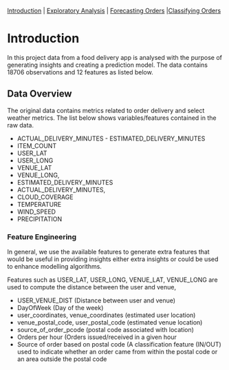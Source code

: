 [Introduction](./index.md) | [Exploratory Analysis](./assets/pages/data_exploration.md) | [Forecasting Orders](./assets/pages/order_forecasting.md) |[Classifying Orders](./assets/pages/order_classification.md)

# Introduction

In this project data from a food delivery app is analysed with the
purpose of generating insights and creating a prediction model. The
data contains 18706 observations and 12 features as listed below.

## Data Overview

The original data contains metrics related to order delivery and
select weather metrics. The list below shows variables/features
contained in the raw data.

- ACTUAL_DELIVERY_MINUTES \- ESTIMATED_DELIVERY_MINUTES
- ITEM_COUNT
- USER_LAT
- USER_LONG
- VENUE_LAT
- VENUE_LONG,
- ESTIMATED_DELIVERY_MINUTES
- ACTUAL_DELIVERY_MINUTES,
- CLOUD_COVERAGE
- TEMPERATURE
- WIND_SPEED
- PRECIPITATION

### Feature Engineering

In general, we use the available features to generate extra features
that would be useful in providing insights either extra insights or
could be used to enhance modelling algorithms.

Features such as  USER_LAT, USER_LONG, VENUE_LAT, VENUE_LONG are used to
compute the distance between the user and venue, 

- USER_VENUE_DIST (Distance between user and venue)
- DayOfWeek (Day of the week)
- user_coordinates, venue_coordinates (estimated user location)
- venue_postal_code, user_postal_code (estimated venue location)
- source_of_order_pcode (postal code associated with location)
- Orders per hour (Orders issued/received in a given hour
- Source of order based on postal code (A classification feature
  (IN/OUT) used to indicate whether an order came from within the
  postal code or an area outside the postal code